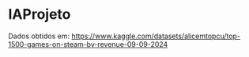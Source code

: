 # IAProjeto

Dados obtidos em: https://www.kaggle.com/datasets/alicemtopcu/top-1500-games-on-steam-by-revenue-09-09-2024